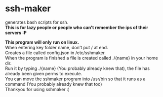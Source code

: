 # ssh-maker
generates bash scripts for ssh.  
**This is for lazy people or people who can't remember the ips of their servers :P**

**This program will only run on linux.**  
When entering key folder name, don't put / at end.  
Creates a file called config.json in /etc/sshmaker.  
When the program is finished a file is created called ./{name} in your home dir.  
Run it by typing ./{name} (You probably already knew that), the file has already been given perms to execute.  
You can move the sshmaker program into /usr/bin so that it runs as a command (You probably already knew that too)  
Thankyou for using sshmaker :)
